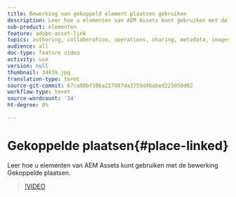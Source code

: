 ```yaml
---
title: Bewerking van gekoppeld element plaatsen gebruiken
description: Leer hoe u elementen van AEM Assets kunt gebruiken met de bewerking Gekoppelde plaatsen.
sub-product: elementen
feature: adobe-asset-link
topics: authoring, collaboration, operations, sharing, metadata, images, operations
audience: all
doc-type: feature video
activity: use
version: null
thumbnail: 34839.jpg
translation-type: tm+mt
source-git-commit: 67ca08bf386a217807da3755d46abed225050d02
workflow-type: tm+mt
source-wordcount: '34'
ht-degree: 0%

---
```



# Gekoppelde plaatsen{#place-linked}

Leer hoe u elementen van AEM Assets kunt gebruiken met de bewerking Gekoppelde plaatsen.

>[!VIDEO](https://video.tv.adobe.com/v/34839/?quality=12)
